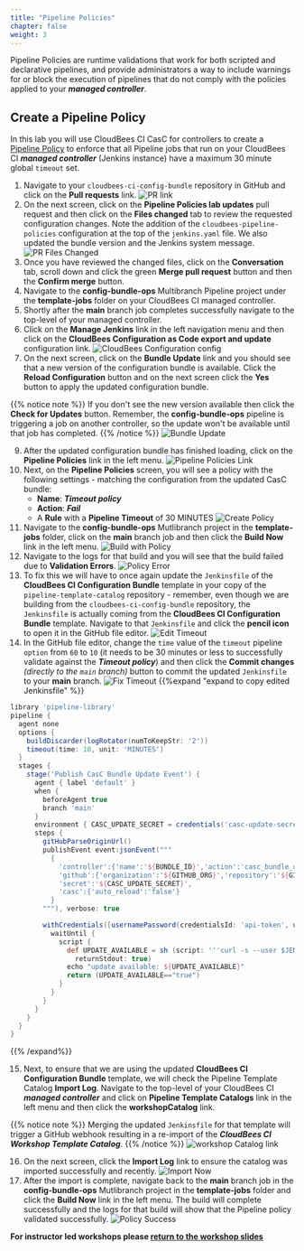 ```yaml
---
title: "Pipeline Policies"
chapter: false
weight: 3
---
```


Pipeline Policies are runtime validations that work for both scripted and declarative pipelines, and provide administrators a way to include warnings for or block the execution of pipelines that do not comply with the policies applied to your ***managed controller***.

## Create a Pipeline Policy

In this lab you will use CloudBees CI CasC for controllers to create a [Pipeline Policy](https://docs.cloudbees.com/docs/admin-resources/latest/pipelines-user-guide/pipeline-policies) to enforce that all Pipeline jobs that run on your CloudBees CI ***managed controller*** (Jenkins instance) have a maximum 30 minute global `timeout` set.

1. Navigate to your `cloudbees-ci-config-bundle` repository in GitHub and click on the **Pull requests** link. ![PR link](pr-link.png?width=50pc) 
2. On the next screen, click on the **Pipeline Policies lab updates** pull request and then click on the **Files changed** tab to review the requested configuration changes. Note the addition of the `cloudbees-pipeline-policies` configuration at the top of the `jenkins.yaml` file. We also updated the bundle version and the Jenkins system message. ![PR Files Changed](pr-files-changed.png?width=50pc)
3. Once you have reviewed the changed files, click on the **Conversation** tab, scroll down and click the green **Merge pull request** button and then the **Confirm merge** button.
5. Navigate to the **config-bundle-ops** Multibranch Pipeline project under the **template-jobs** folder on your CloudBees CI managed controller.
6. Shortly after the **main** branch job completes successfully navigate to the top-level of your managed controller.
7. Click on the **Manage Jenkins** link in the left navigation menu and then click on the **CloudBees Configuration as Code export and update** configuration link. ![CloudBees Configuration config](config-bundle-system-config.png?width=50pc)
8.  On the next screen, click on the **Bundle Update** link and you should see that a new version of the configuration bundle is available. Click the **Reload Configuration** button and on the next screen click the **Yes** button to apply the updated configuration bundle. 

{{% notice note %}}
If you don't see the new version available then click the **Check for Updates** button. Remember, the **config-bundle-ops** pipeline is triggering a job on another controller, so the update won't be available until that job has completed.
{{% /notice %}}
![Bundle Update](new-bundle-available.png?width=50pc)

9. After the updated configuration bundle has finished loading, click on the **Pipeline Policies** link in the left menu. ![Pipeline Policies Link](policies-click.png?width=50pc) 
10. Next, on the **Pipeline Policies** screen, you will see a policy with the following settings - matching the configuration from the updated CasC bundle:
    - **Name**: ***Timeout policy***
    - **Action**: ***Fail***
    - A **Rule** with a **Pipeline Timeout** of 30 MINUTES
   ![Create Policy](policy-timeout-form.png?width=50pc) 
11. Navigate to the **config-bundle-ops** Mutlibranch project in the **template-jobs** folder, click on the **main** branch job and then click the **Build Now** link in the left menu. ![Build with Policy](build-with-policy.png?width=50pc) 
12. Navigate to the logs for that build and you will see that the build failed due to **Validation Errors**. ![Policy Error](pipeline-policy-error.png?width=50pc) 
13. To fix this we will have to once again update the `Jenkinsfile` of the **CloudBees CI Configuration Bundle** template in your copy of the `pipeline-template-catalog` repository - remember, even though we are building from the `cloudbees-ci-config-bundle` repository, the `Jenkinsfile` is actually coming from the **CloudBees CI Configuration Bundle** template. Navigate to that `Jenkinsfile` and click the **pencil icon** to open it in the GitHub file editor. ![Edit Timeout](pipeline-policy-open-jenkinsfile.png?width=50pc) 
14. In the GitHub file editor, change the `time` value of the `timeout` pipeline `option`  from `60` to `10` (it needs to be 30 minutes or less to successfully validate against the ***Timeout policy***) and then click the **Commit changes** *(directly to the `main` branch)* button to commit the updated `Jenkinsfile` to your **main** branch. ![Fix Timeout](pipeline-policy-fix-commit-jenkinsfile.png?width=50pc) 
{{%expand "expand to copy edited Jenkinsfile" %}}
```groovy
library 'pipeline-library'
pipeline {
  agent none
  options {
    buildDiscarder(logRotator(numToKeepStr: '2'))
    timeout(time: 10, unit: 'MINUTES')
  }
  stages {
    stage('Publish CasC Bundle Update Event') {
      agent { label 'default' }
      when {
        beforeAgent true
        branch 'main'
      }
      environment { CASC_UPDATE_SECRET = credentials('casc-update-secret') }
      steps {
        gitHubParseOriginUrl()
        publishEvent event:jsonEvent("""
          {
            'controller':{'name':'${BUNDLE_ID}','action':'casc_bundle_update','bundle_id':'${BUNDLE_ID}'},
            'github':{'organization':'${GITHUB_ORG}','repository':'${GITHUB_REPO}'},
            'secret':'${CASC_UPDATE_SECRET}',
            'casc':{'auto_reload':'false'}
          }
        """), verbose: true

        withCredentials([usernamePassword(credentialsId: 'api-token', usernameVariable: 'JENKINS_CLI_USR',     passwordVariable: 'JENKINS_CLI_PSW')]) {
          waitUntil {
            script {
              def UPDATE_AVAILABLE = sh (script: '''curl -s --user $JENKINS_CLI_USR:$JENKINS_CLI_PSW -XGET http://${BUNDLE_ID}.controllers.svc.cluster.local/${BUNDLE_ID}/casc-bundle-mgnt/check-bundle-update  | jq '.["update-available"]' | tr -d "\n" ''', 
                returnStdout: true) 
              echo "update available: ${UPDATE_AVAILABLE}"
              return (UPDATE_AVAILABLE=="true")
            }
          }
        }
      }
    }
  }
}
```
{{% /expand%}}

15. Next, to ensure that we are using the updated **CloudBees CI Configuration Bundle** template, we will check the Pipeline Template Catalog **Import Log**. Navigate to the top-level of your CloudBees CI ***managed controller*** and click on **Pipeline Template Catalogs** link in the left menu and then click the **workshopCatalog** link. 

{{% notice note %}}
Merging the updated `Jenkinsfile` for that template will trigger a GitHub webhook resulting in a re-import of the ***CloudBees CI Workshop Template Catalog***.
{{% /notice %}}
![workshop Catalog link](workshop-catalog-link.png?width=50pc) 

16.  On the next screen, click the **Import Log** link to ensure the catalog was imported successfully and recently. ![Import Now](click-import-log-link.png?width=50pc)
17.    After the import is complete, navigate back to the **main** branch job in the **config-bundle-ops** Mutlibranch project in the **template-jobs** folder and click the **Build Now** link in the left menu. The build will complete successfully and the logs for that build will show that the Pipeline policy validated successfully. ![Policy Success](pipeline-policy-success.png?width=50pc)


**For instructor led workshops please <a href="https://cloudbees-days.github.io/cloudbees-field-workshops/cloudbees-ci/#pipeline-policies-overview">return to the workshop slides</a>**
